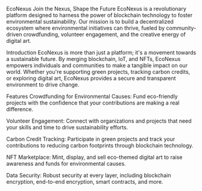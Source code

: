 EcoNexus
Join the Nexus, Shape the Future
EcoNexus is a revolutionary platform designed to harness the power of blockchain technology to foster environmental sustainability. 
Our mission is to build a decentralized ecosystem where environmental initiatives can thrive, fueled by community-driven crowdfunding, volunteer engagement, and the creative energy of digital art.

Introduction
EcoNexus is more than just a platform; it's a movement towards a sustainable future. By merging blockchain, IoT, and NFTs, EcoNexus empowers individuals and communities to make a tangible impact on our world. Whether you're supporting green projects, tracking carbon credits, or exploring digital art, EcoNexus provides a secure and transparent environment to drive change.

Features
Crowdfunding for Environmental Causes: Fund eco-friendly projects with the confidence that your contributions are making a real difference.

Volunteer Engagement: Connect with organizations and projects that need your skills and time to drive sustainability efforts.

Carbon Credit Tracking: Participate in green projects and track your contributions to reducing carbon footprints through blockchain technology.

NFT Marketplace: Mint, display, and sell eco-themed digital art to raise awareness and funds for environmental causes.

Data Security: Robust security at every layer, including blockchain encryption, end-to-end encryption, smart contracts, and more.
